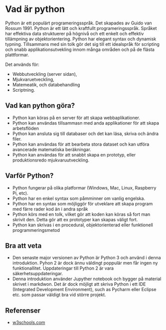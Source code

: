 # Vad är python

Python är ett populärt programeringsspråk. Det skapades av Guido van Rossum 1991.
Python är ett lätt och kraftfullt programeringsspråk. Språket har effektiva data struktuerer på högnivå och ett enkelt och effektiv tillämpning av objektorientering.
Python har elegant syntax och dynamisk typning. Tillsammans med sin tolk gör det sig till ett idealspråk för scripting och snabb applikationsutvekling innom många områden och på de flästa plattformar.  


Det används för:

- Webbutveckling (server sidan),
- Mjukvaruetveckling,
- Matemeatik, och databehandling
- Scriptning.

## Vad kan python göra?

- Python kan köras på en server för att skapa webbaplikationer.
- Python kan användas tillsammasn med anda applikationer för att skapa arbetsflöden
- Python kan ansluta sig till databaser och det kan läsa, skriva och ändra filer.
- Python kan användas för att bearbeta stora dataset och kan utföra avancerade matematiska beräkningar. 
- Python kan användas för att snabbt skapa en prototyp, eller produktionsredo mjukvaruutveckling.

## Varför Python?

- Python fungerar på olika platformar (Windows, Mac, Linux, Raspberry Pi, etc).
- Python har en enkel syntax som påmminner om vanlig engelska.
- Python har en syntax som möjliggör för utveklare att skapa program med färre rader kod än i andra språk
- Python körs med en tolk, vilket gör att koden kan köras så fort man skrivit den. Detta gör att ex prototyper kan skapas väligt fort.
- Python kan skrivas i en procedural, objektorienterad eller funktionell programmeringsmetod

## Bra att veta

- Den senaste major versionen av Python är Python 3 och använd i denna introduktion. Pyhon 2 är dock ännu väldingt poppulär men får ingen ny funktionallitet. Uppdateringar till Python 2 är vara säkerhetsuppdateringar.
- Denna introduktion använder Jupyther notebook och bygger på material skrivet i markdwon. Det är dock möjligt att skriva Python i ett IDE (Integrated Development Environment), such as Pycharm eller Eclipse  etc. som passar väldigt bra vid större projekt.

## Referenser

- [w3schools.com](https://www.w3schools.com/python/python_intro.asp)